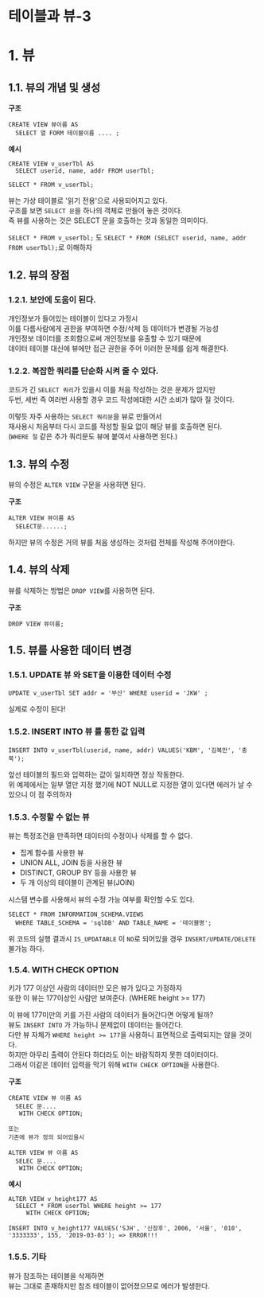 테이블과 뷰-3
=======================
# 1. 뷰
## 1.1. 뷰의 개념 및 생성
**구조**
```
CREATE VIEW 뷰이름 AS 
  SELECT 열 FORM 테이블이름 .... ;
```  
**예시**
```
CREATE VIEW v_userTbl AS
  SELECT userid, name, addr FROM userTbl;

SELECT * FROM v_userTbl;
```
뷰는 가상 테이블로 '읽기 전용'으로 사용되어지고 있다.      
구조를 보면 ```SELECT 문```을 하나의 객체로 만들어 놓은 것이다.      
즉 뷰를 사용하는 것은 SELECT 문을 호출하는 것과 동일한 의미이다.    
   
```SELECT * FROM v_userTbl;``` 도 ```SELECT * FROM (SELECT userid, name, addr FROM userTbl);```로 이해하자  
   
## 1.2. 뷰의 장점
### 1.2.1. 보안에 도움이 된다.   
개인정보가 들어있는 테이블이 있다고 가정시    
이를 다름사람에게 권한을 부여하면 수정/삭제 등 데이터가 변경될 가능성     
개인정보 데이터를 조회함으로써 개인정보를 유출할 수 있기 때문에    
데이터 테이블 대신에 뷰에만 접근 권한을 주어 이러한 문제를 쉽게 해결한다.  
  
### 1.2.2. 복잡한 쿼리를 단순화 시켜 줄 수 있다.
코드가 긴 ```SELECT 쿼리```가 있을시 이를 처음 작성하는 것은 문제가 없지만  
두번, 세번 즉 여러번 사용할 경우 코드 작성에대한 시간 소비가 많아 질 것이다.   
  
이렇듯 자주 사용하는 ```SELECT 쿼리문```을 뷰로 만들어서  
재사용시 처음부터 다시 코드를 작성할 필요 없이 해당 뷰를 호출하면 된다.  
(```WHERE 절``` 같은 추가 쿼리문도 뷰에 붙여서 사용하면 된다.)      

## 1.3. 뷰의 수정
뷰의 수정은 ```ALTER VIEW``` 구문을 사용하면 된다.
  
**구조**  
```
ALTER VIEW 뷰이름 AS
  SELECT문......;
```
하지만 뷰의 수정은 거의 뷰를 처음 생성하는 것처럼 전체를 작성해 주어야한다.  

## 1.4. 뷰의 삭제
뷰를 삭제하는 방법은 ```DROP VIEW```를 사용하면 된다.
  
**구조**
```
DROP VIEW 뷰이름;
```
  
## 1.5. 뷰를 사용한 데이터 변경
### 1.5.1. UPDATE 뷰 와 SET을 이용한 데이터 수정
```
UPDATE v_userTbl SET addr = '부산' WHERE userid = 'JKW' ;
```
실제로 수정이 된다!   
  
### 1.5.2. INSERT INTO 뷰 를 통한 값 입력
```
INSERT INTO v_userTbl(userid, name, addr) VALUES('KBM', '김복만', '충북');
```
앞선 테이블의 필드와 입력하는 값이 일치하면 정상 작동한다.  
위 예제에서는 일부 열만 지정 했기에 NOT NULL로 지정한 열이 있다면 에러가 날 수 있으니 이 점 주의하자

### 1.5.3. 수정할 수 없는 뷰 
뷰는 특정조건을 만족하면 데이터의 수정이나 삭제를 할 수 없다.   
    
* 집계 함수를 사용한 뷰   
* UNION ALL, JOIN 등을 사용한 뷰  
* DISTINCT, GROUP BY 등을 사용한 뷰   
* 두 개 이상의 테이블이 관계된 뷰(JOIN) 
  
시스템 변수를 사용해서 뷰의 수정 가능 여부를 확인할 수도 있다.
```
SELECT * FROM INFORMATION_SCHEMA.VIEWS
  WHERE TABLE_SCHEMA = 'sqlDB' AND TABLE_NAME = '테이블명';
```
위 코드의 실행 결과시 ```IS_UPDATABLE``` 이 ```NO```로 되어있을 경우 ```INSERT/UPDATE/DELETE``` 불가능 하다.

### 1.5.4. WITH CHECK OPTION
키가 177 이상인 사람의 데이터만 모은 뷰가 있다고 가정하자          
또한 이 뷰는 177이상인 사람만 보여준다. (WHERE height >= 177)       
    
이 뷰에 177미만의 키를 가진 사람의 데이터가 들어간다면 어떻게 될까?   
뷰도 ```INSERT INTO``` 가 가능하니 문제없이 데이터는 들어간다.    
다만 뷰 자체가 ```WHERE height >= 177```을 사용하니 표면적으로 출력되지는 않을 것이다.    
하지만 아무리 출력이 안된다 하더라도 이는 바람직하지 못한 데이터이다.    
그래서 이같은 데이터 입력을 막기 위해 ```WITH CHECK OPTION```을 사용한다.   

**구조**
```
CREATE VIEW 뷰 이름 AS 
  SELEC 문....
   WITH CHECK OPTION;
   
또는 
기존에 뷰가 정의 되어있을시

ALTER VIEW 뷰 이름 AS 
  SELEC 문....
   WITH CHECK OPTION;
```
**예시**
```
ALTER VIEW v_height177 AS
  SELECT * FROM userTbl WHERE height >= 177
     WITH CHECK OPTION;

INSERT INTO v_height177 VALUES('SJH', '신장후', 2006, '서울', '010', '3333333', 155, '2019-03-03'); => ERROR!!!
```
  
### 1.5.5. 기타
뷰가 참조하는 테이블을 삭제하면   
뷰는 그대로 존재하지만 참조 테이블이 없어졌으므로 에러가 발생한다.  
